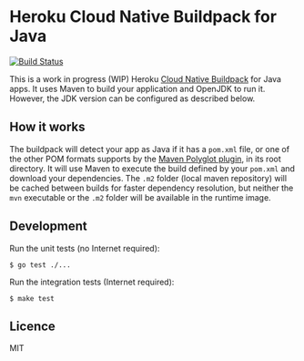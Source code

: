 # Heroku Cloud Native Buildpack for Java 

[![Build Status](https://travis-ci.com/heroku/java-buildpack.svg?token=bFx8xfjczBrYptbXskcQ&branch=master)](https://travis-ci.com/heroku/java-buildpack)

This is a work in progress (WIP) Heroku [Cloud Native Buildpack](https://buildpacks.io/) for Java apps. It uses Maven to build your application and OpenJDK to run it. However, the JDK version can be configured as described below.

## How it works
   
The buildpack will detect your app as Java if it has a `pom.xml` file, or one of the other POM formats supports by the [Maven Polyglot plugin](https://github.com/takari/polyglot-maven), in its root directory. It will use Maven to execute the build defined by your `pom.xml` and download your dependencies. The `.m2` folder (local maven repository) will be cached between builds for faster dependency resolution, but neither the `mvn` executable or the `.m2` folder will be available in the runtime image.

## Development

Run the unit tests (no Internet required):

```
$ go test ./...
```

Run the integration tests (Internet required):

```
$ make test
```

## Licence

MIT